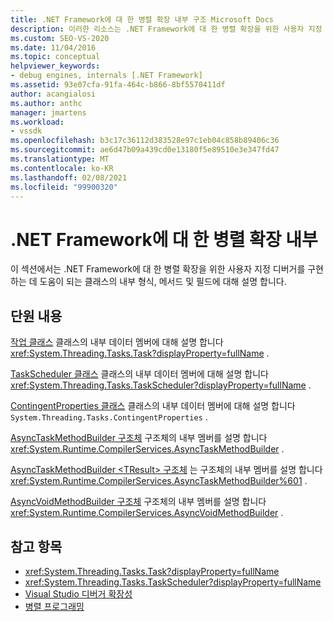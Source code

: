 ```yaml
---
title: .NET Framework에 대 한 병렬 확장 내부 구조 Microsoft Docs
description: 이러한 리소스는 .NET Framework에 대 한 병렬 확장을 위한 사용자 지정 디버거를 구현 하는 데 사용 되는 클래스의 내부 형식, 메서드 및 필드에 대해 설명 합니다.
ms.custom: SEO-VS-2020
ms.date: 11/04/2016
ms.topic: conceptual
helpviewer_keywords:
- debug engines, internals [.NET Framework]
ms.assetid: 93e07cfa-91fa-464c-b866-8bf5570411df
author: acangialosi
ms.author: anthc
manager: jmartens
ms.workload:
- vssdk
ms.openlocfilehash: b3c17c36112d383528e97c1eb04c858b89406c36
ms.sourcegitcommit: ae6d47b09a439cd0e13180f5e89510e3e347fd47
ms.translationtype: MT
ms.contentlocale: ko-KR
ms.lasthandoff: 02/08/2021
ms.locfileid: "99900320"
---
```

# <a name="parallel-extension-internals-for-the-net-framework"></a>.NET Framework에 대 한 병렬 확장 내부
이 섹션에서는 .NET Framework에 대 한 병렬 확장을 위한 사용자 지정 디버거를 구현 하는 데 도움이 되는 클래스의 내부 형식, 메서드 및 필드에 대해 설명 합니다.

## <a name="in-this-section"></a>단원 내용
 [작업 클래스](../../extensibility/debugger/task-class-internal-members.md) 클래스의 내부 데이터 멤버에 대해 설명 합니다 <xref:System.Threading.Tasks.Task?displayProperty=fullName> .

 [TaskScheduler 클래스](../../extensibility/debugger/taskscheduler-class-internal-members.md) 클래스의 내부 데이터 멤버에 대해 설명 합니다 <xref:System.Threading.Tasks.TaskScheduler?displayProperty=fullName> .

 [ContingentProperties 클래스](../../extensibility/debugger/contingentproperties-class-internal-members.md) 클래스의 내부 데이터 멤버에 대해 설명 합니다 `System.Threading.Tasks.ContingentProperties` .

 [AsyncTaskMethodBuilder 구조체](../../extensibility/debugger/asynctaskmethodbuilder-structure-internal-members.md) 구조체의 내부 멤버를 설명 합니다 <xref:System.Runtime.CompilerServices.AsyncTaskMethodBuilder> .

 [AsyncTaskMethodBuilder \<TResult> 구조체](../../extensibility/debugger/asynctaskmethodbuilder-tresult-structure-internal-members.md) 는 구조체의 내부 멤버를 설명 합니다 <xref:System.Runtime.CompilerServices.AsyncTaskMethodBuilder%601> .

 [AsyncVoidMethodBuilder 구조체](../../extensibility/debugger/asyncvoidmethodbuilder-structure-internal-members.md) 구조체의 내부 멤버를 설명 합니다 <xref:System.Runtime.CompilerServices.AsyncVoidMethodBuilder> .

## <a name="see-also"></a>참고 항목
- <xref:System.Threading.Tasks.Task?displayProperty=fullName>
- <xref:System.Threading.Tasks.TaskScheduler?displayProperty=fullName>
- [Visual Studio 디버거 확장성](../../extensibility/debugger/visual-studio-debugger-extensibility.md)
- [병렬 프로그래밍](/dotnet/standard/parallel-programming/index)
